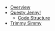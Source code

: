 - [Overview](overview.md)
- [Questy Jenny!](questy-jenny.md)
  - [Code Structure](code-structure.md)
- [Trimmy Simmy](trimmy-simmy.md)